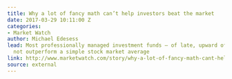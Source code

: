 ```yaml
---
title: Why a lot of fancy math can’t help investors beat the market
date: 2017-03-29 10:11:00 Z
categories:
- Market Watch
author: Michael Edesess
lead: Most professionally managed investment funds — of late, upward of 90 % — do
  not outperform a simple stock market average
link: http://www.marketwatch.com/story/why-a-lot-of-fancy-math-cant-help-investors-beat-the-market-2017-03-15
source: external
---
```


